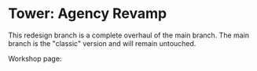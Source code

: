 # Tower: Agency Revamp

This redesign branch is a complete overhaul of the main branch. The main branch is the "classic" version and will remain untouched.

Workshop page: 